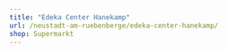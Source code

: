 ```yaml
---
title: "Edeka Center Hanekamp"
url: /neustadt-am-ruebenberge/edeka-center-hanekamp/
shop: Supermarkt
---
```

